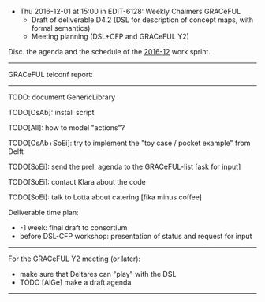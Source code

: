 * Thu 2016-12-01 at 15:00 in EDIT-6128: Weekly Chalmers GRACeFUL
    * Draft of deliverable D4.2 (DSL for description of concept maps, with formal semantics)
    * Meeting planning (DSL+CFP and GRACeFUL Y2)

Disc. the agenda and the schedule of the [2016-12](../2016-12/) work sprint.


----------------

GRACeFUL telconf report:

----------------

TODO: document GenericLibrary

TODO[OsAb]: install script

TODO[All]: how to model "actions"?

TODO[OsAb+SoEi]: try to implement the "toy case / pocket example" from Delft

TODO[SoEi]: send the prel. agenda to the GRACeFUL-list [ask for input]

TODO[SoEi]: contact Klara about the code

TODO[SoEi]: talk to Lotta about catering [fika minus coffee]

Deliverable time plan:
* -1 week: final draft to consortium
* before DSL-CFP workshop: presentation of status and request for input

----------------

For the GRACeFUL Y2 meeting (or later):
* make sure that Deltares can "play" with the DSL
* TODO [AlGe] make a draft agenda


----------------
